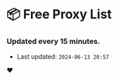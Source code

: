 # :package: Free Proxy List
### Updated every 15 minutes.

- Last updated: `2024-06-13 20:57`

:heart:
